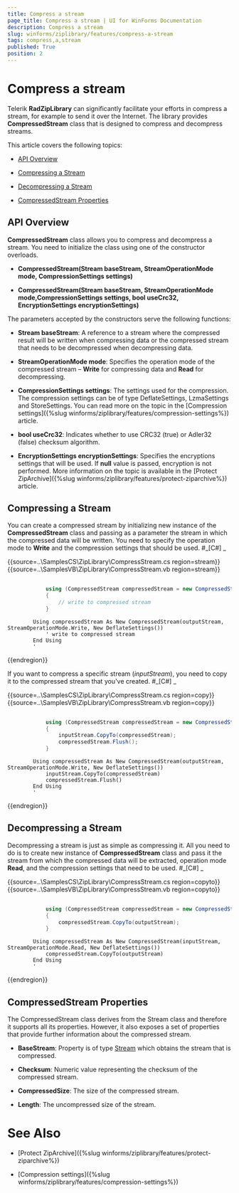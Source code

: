 ```yaml
---
title: Compress a stream
page_title: Compress a stream | UI for WinForms Documentation
description: Compress a stream
slug: winforms/ziplibrary/features/compress-a-stream
tags: compress,a,stream
published: True
position: 2
---
```


# Compress a stream



Telerik __RadZipLibrary__ can significantly facilitate your efforts in compress a stream, for example to send it over the Internet. 
        The library provides __CompressedStream__ class that is designed to compress and decompress streams.
      

This article covers the following topics:
      

* [API Overview](#api-overview)

* [Compressing a Stream](#compressing-a-stream)

* [Decompressing a Stream](#decompressing-a-stream)

* [CompressedStream Properties](#compressedstream-properties)

## API Overview

__CompressedStream__ class allows you to compress and decompress a stream. You need to initialize the class using one of the 
          constructor overloads.
        

* __CompressedStream(Stream baseStream, StreamOperationMode mode, CompressionSettings settings)__

* __CompressedStream(Stream baseStream, StreamOperationMode mode,CompressionSettings settings, bool useCrc32, EncryptionSettings encryptionSettings)__

The parameters accepted by the constructors serve the following functions:
        

* __Stream baseStream__: A reference to a stream where the compressed result will be written when compressing data or the 
              compressed stream that needs to be decompressed when decompressing data.
            

* __StreamOperationMode mode__: Specifies the operation mode of the compressed stream – __Write__ for 
              compressing data and __Read__ for decompressing.
            

* __CompressionSettings settings__: The settings used for the compression. The compression settings can be of type 
              DeflateSettings, LzmaSettings and StoreSettings. You can read more on the topic in the [Compression settings]({%slug winforms/ziplibrary/features/compression-settings%}) article.
            

* __bool useCrc32__: Indicates whether to use CRC32 (true) or Adler32 (false) checksum algorithm.
            

* __EncryptionSettings encryptionSettings__: Specifies the encryptions settings that will be used. 
              If __null__ value is passed, encryption is not performed. More information on the topic is available in 
              the [Protect ZipArchive]({%slug winforms/ziplibrary/features/protect-ziparchive%}) article.
            

## Compressing a Stream

You can create a compressed stream by initializing new instance of the __CompressedStream__ class and passing as a
          parameter the stream in which the compressed data will be written. You need to specify the operation mode to __Write__
          and the compression settings that should be used.
        #_[C#] _

	



{{source=..\SamplesCS\ZipLibrary\CompressStream.cs region=stream}} 
{{source=..\SamplesVB\ZipLibrary\CompressStream.vb region=stream}} 

````C#
            
            using (CompressedStream compressedStream = new CompressedStream(outputStream, StreamOperationMode.Write, new DeflateSettings()))
            {
                // write to compressed stream
            }
````
````VB.NET
        Using compressedStream As New CompressedStream(outputStream, StreamOperationMode.Write, New DeflateSettings())
            ' write to compressed stream
        End Using
        '
````

{{endregion}} 




If you want to compress a specific stream (*inputStream*), you need to copy it to the compressed stream that you've created.
        #_[C#] _

	



{{source=..\SamplesCS\ZipLibrary\CompressStream.cs region=copy}} 
{{source=..\SamplesVB\ZipLibrary\CompressStream.vb region=copy}} 

````C#
            
            using (CompressedStream compressedStream = new CompressedStream(outputStream, StreamOperationMode.Write, new DeflateSettings()))
            {
                inputStream.CopyTo(compressedStream);
                compressedStream.Flush();
            }
````
````VB.NET
        Using compressedStream As New CompressedStream(outputStream, StreamOperationMode.Write, New DeflateSettings())
            inputStream.CopyTo(compressedStream)
            compressedStream.Flush()
        End Using
        '
````

{{endregion}} 




## Decompressing a Stream

Decompressing a stream is just as simple as compressing it. All you need to do is to create new instance of __CompressedStream__ 
          class and pass it the stream from which the compressed data will be extracted, operation mode __Read__, and the compression settings
          that need to be used.
        #_[C#] _

	



{{source=..\SamplesCS\ZipLibrary\CompressStream.cs region=copyto}} 
{{source=..\SamplesVB\ZipLibrary\CompressStream.vb region=copyto}} 

````C#
    
            using (CompressedStream compressedStream = new CompressedStream(inputStream, StreamOperationMode.Read, new DeflateSettings()))
            {
                compressedStream.CopyTo(outputStream);
            }
````
````VB.NET
        Using compressedStream As New CompressedStream(inputStream, StreamOperationMode.Read, New DeflateSettings())
            compressedStream.CopyTo(outputStream)
        End Using
        '
````

{{endregion}} 




## CompressedStream Properties

The CompressedStream class derives from the Stream class and therefore it supports all its properties. However, it also exposes a set of properties 
          that provide further information about the compressed stream.
        

* __BaseStream__: Property is of type
              [Stream](http://msdn.microsoft.com/en-us/library/system.io.stream(v=vs.110).aspx)
              which obtains the stream that is compressed.
            

* __Checksum__: Numeric value representing the checksum of the compressed stream.
            

* __CompressedSize__: The size of the compressed stream.
            

* __Length__: The uncompressed size of the stream.
            

# See Also

 * [Protect ZipArchive]({%slug winforms/ziplibrary/features/protect-ziparchive%})

 * [Compression settings]({%slug winforms/ziplibrary/features/compression-settings%})
